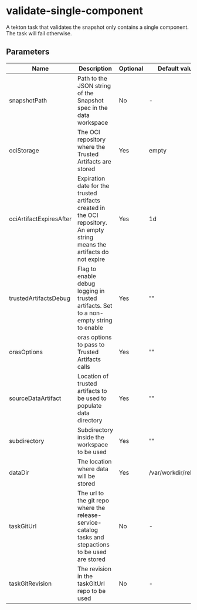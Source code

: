 # validate-single-component

A tekton task that validates the snapshot only contains a 
single component. The task will fail otherwise.

## Parameters

| Name                    | Description                                                                                                                | Optional | Default value        |
|-------------------------|----------------------------------------------------------------------------------------------------------------------------|----------|----------------------|
| snapshotPath            | Path to the JSON string of the Snapshot spec in the data workspace                                                         | No       | -                    |
| ociStorage              | The OCI repository where the Trusted Artifacts are stored                                                                  | Yes      | empty                |
| ociArtifactExpiresAfter | Expiration date for the trusted artifacts created in the OCI repository. An empty string means the artifacts do not expire | Yes      | 1d                   |
| trustedArtifactsDebug   | Flag to enable debug logging in trusted artifacts. Set to a non-empty string to enable                                     | Yes      | ""                   |
| orasOptions             | oras options to pass to Trusted Artifacts calls                                                                            | Yes      | ""                   |
| sourceDataArtifact      | Location of trusted artifacts to be used to populate data directory                                                        | Yes      | ""                   |
| subdirectory            | Subdirectory inside the workspace to be used                                                                               | Yes      | ""                   |
| dataDir                 | The location where data will be stored                                                                                     | Yes      | /var/workdir/release |
| taskGitUrl              | The url to the git repo where the release-service-catalog tasks and stepactions to be used are stored                      | No       | -                    |
| taskGitRevision         | The revision in the taskGitUrl repo to be used                                                                             | No       | -                    |
